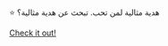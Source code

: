 ⭐ هدية مثالية لمن تحب. تبحث عن هدية مثالية؟

[Check it out!](https://www.facebook.com/share/17TW2PL6Tj/)